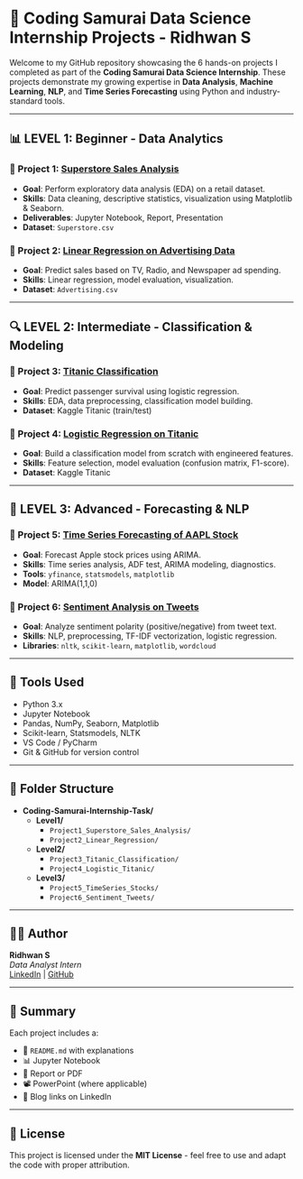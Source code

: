 # 💼 Coding Samurai Data Science Internship Projects - Ridhwan S

Welcome to my GitHub repository showcasing the 6 hands-on projects I completed as part of the **Coding Samurai Data Science Internship**. These projects demonstrate my growing expertise in **Data Analysis**, **Machine Learning**, **NLP**, and **Time Series Forecasting** using Python and industry-standard tools.

---

## 📊 LEVEL 1: Beginner - Data Analytics

### 📁 Project 1: [Superstore Sales Analysis](./Level1/Project1_Superstore_Sales_Analysis)
- **Goal**: Perform exploratory data analysis (EDA) on a retail dataset.
- **Skills**: Data cleaning, descriptive statistics, visualization using Matplotlib & Seaborn.
- **Deliverables**: Jupyter Notebook, Report, Presentation
- **Dataset**: `Superstore.csv`

### 📁 Project 2: [Linear Regression on Advertising Data](./Level1/Project2_Linear_Regression)
- **Goal**: Predict sales based on TV, Radio, and Newspaper ad spending.
- **Skills**: Linear regression, model evaluation, visualization.
- **Dataset**: `Advertising.csv`

---

## 🔍 LEVEL 2: Intermediate - Classification & Modeling

### 📁 Project 3: [Titanic Classification](./Level2/Project3_Titanic_Classification)
- **Goal**: Predict passenger survival using logistic regression.
- **Skills**: EDA, data preprocessing, classification model building.
- **Dataset**: Kaggle Titanic (train/test)

### 📁 Project 4: [Logistic Regression on Titanic](./Level2/Project4_Logistic_Titanic)
- **Goal**: Build a classification model from scratch with engineered features.
- **Skills**: Feature selection, model evaluation (confusion matrix, F1-score).
- **Dataset**: Kaggle Titanic

---

## 🚀 LEVEL 3: Advanced - Forecasting & NLP

### 📁 Project 5: [Time Series Forecasting of AAPL Stock](./Level3/Project5_TimeSeries_Stocks)
- **Goal**: Forecast Apple stock prices using ARIMA.
- **Skills**: Time series analysis, ADF test, ARIMA modeling, diagnostics.
- **Tools**: `yfinance`, `statsmodels`, `matplotlib`
- **Model**: ARIMA(1,1,0)

### 📁 Project 6: [Sentiment Analysis on Tweets](./Level3/Project6_Sentiment_Tweets)
- **Goal**: Analyze sentiment polarity (positive/negative) from tweet text.
- **Skills**: NLP, preprocessing, TF-IDF vectorization, logistic regression.
- **Libraries**: `nltk`, `scikit-learn`, `matplotlib`, `wordcloud`

---

## 📌 Tools Used

- Python 3.x  
- Jupyter Notebook  
- Pandas, NumPy, Seaborn, Matplotlib  
- Scikit-learn, Statsmodels, NLTK  
- VS Code / PyCharm  
- Git & GitHub for version control

---

## 📁 Folder Structure

- **Coding-Samurai-Internship-Task/**
  - **Level1/**
    - `Project1_Superstore_Sales_Analysis/`
    - `Project2_Linear_Regression/`
  - **Level2/**
    - `Project3_Titanic_Classification/`
    - `Project4_Logistic_Titanic/`
  - **Level3/**
    - `Project5_TimeSeries_Stocks/`
    - `Project6_Sentiment_Tweets/`


---

## 👨‍💻 Author

**Ridhwan S**  
_Data Analyst Intern_  
[LinkedIn](https://linkedin.com/in/ridhwan-s) | [GitHub](https://github.com/ridhwansalim)

---

## 🧠 Summary

Each project includes a:
- 📘 `README.md` with explanations
- 📊 Jupyter Notebook
- 📑 Report or PDF
- 📽️ PowerPoint (where applicable)
- 🔗 Blog links on LinkedIn

---

## 📜 License

This project is licensed under the **MIT License** - feel free to use and adapt the code with proper attribution.